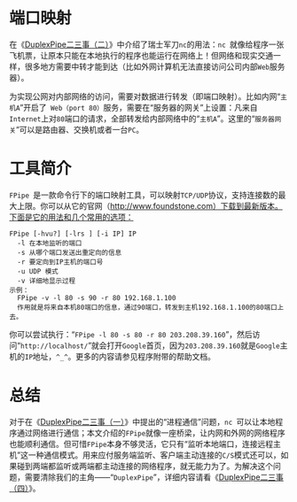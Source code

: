 # 端口映射 #
在《[DuplexPipe二三事（二）](http://blog.csdn.net/redraiment/archive/2009/09/03/4514932.aspx)》中介绍了瑞士军刀` nc `的用法：`nc `就像给程序一张飞机票，让原本只能在本地执行的程序也能运行在网络上！但网络和现实交通一样，很多地方需要中转才能到达（比如外网计算机无法直接访问公司内部` Web `服务器）。

为实现公网对内部网络的访问，需要对数据进行转发（即端口映射）。比如内网“`主机A`”开启了` Web（port 80）`服务，需要在“服务器的网关”上设置：凡来自` Internet `上对` 80 `端口的请求，全部转发给内部网络中的“`主机A`”。这里的“`服务器网关`”可以是路由器、交换机或者一台` PC `。

# 工具简介 #
`FPipe `是一款命令行下的端口映射工具，可以映射` TCP/UDP `协议，支持连接数的最大上限。你可以从它的官网（http://www.foundstone.com）下载到最新版本。下面是它的用法和几个常用的选项：
```
FPipe [-hvu?] [-lrs ] [-i IP] IP
  -l 在本地监听的端口
  -s 从哪个端口发送出重定向的信息
  -r 要定向到IP主机的端口号
  -u UDP 模式
  -v 详细地显示过程
示例：
  FPipe -v -l 80 -s 90 -r 80 192.168.1.100
  作用就是将来自本机80端口的信息，通过90端口，转发到主机192.168.1.100的80端口上去。
```
你可以尝试执行：“`FPipe -l 80 -s 80 -r 80 203.208.39.160`”，然后访问“`http://localhost/`”就会打开` Google `首页，因为`203.208.39.160`就是` Google `主机的` IP `地址，`^_^`。更多的内容请参见程序附带的帮助文档。
# 总结 #
对于在《[DuplexPipe二三事（一）](http://blog.csdn.net/redraiment/archive/2009/09/03/4514345.aspx)》中提出的“进程通信”问题，`nc `可以让本地程序通过网络进行通信；本文介绍的` FPipe `就像一座桥梁，让内网和外网的网络程序也能顺利通信。但可惜` FPipe `本身不够灵活，它只有“监听本地端口，连接远程主机”这一种通信模式。用来应付服务端监听、客户端主动连接的` C/S `模式还可以，如果碰到两端都监听或两端都主动连接的网络程序，就无能力为了。为解决这个问题，需要清除我们的主角——“`DuplexPipe`”，详细内容请看《[DuplexPipe二三事（四）](http://blog.csdn.net/redraiment/archive/2009/09/04/4518794.aspx)》。